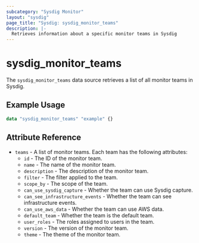 ```yaml
---
subcategory: "Sysdig Monitor"
layout: "sysdig"
page_title: "Sysdig: sysdig_monitor_teams"
description: |-
  Retrieves information about a specific monitor teams in Sysdig
---
```


# sysdig_monitor_teams

The `sysdig_monitor_teams` data source retrieves a list of all monitor teams in Sysdig.

## Example Usage

```terraform
data "sysdig_monitor_teams" "example" {}
```

## Attribute Reference

- `teams` - A list of monitor teams. Each team has the following attributes:
  - `id` - The ID of the monitor team.
  - `name` - The name of the monitor team.
  - `description` - The description of the monitor team.
  - `filter` - The filter applied to the team.
  - `scope_by` - The scope of the team.
  - `can_use_sysdig_capture` - Whether the team can use Sysdig capture.
  - `can_see_infrastructure_events` - Whether the team can see infrastructure events.
  - `can_use_aws_data` - Whether the team can use AWS data.
  - `default_team` - Whether the team is the default team.
  - `user_roles` - The roles assigned to users in the team.
  - `version` - The version of the monitor team.
  - `theme` - The theme of the monitor team.
